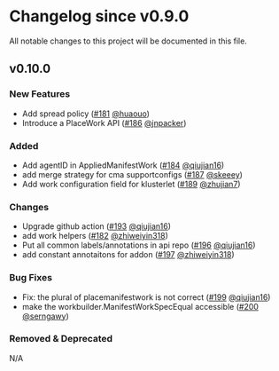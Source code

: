 # Changelog since v0.9.0
All notable changes to this project will be documented in this file.

## v0.10.0

### New Features
* Add spread policy ([#181](https://github.com/open-cluster-management-io/api/pull/181) [@huaouo](https://github.com/huaouo))
* Introduce a PlaceWork API ([#186](https://github.com/open-cluster-management-io/api/pull/186) [@jnpacker](https://github.com/jnpacker))

### Added
* Add agentID in AppliedManifestWork ([#184](https://github.com/open-cluster-management-io/api/pull/184) [@qiujian16](https://github.com/qiujian16))
* add merge strategy for cma supportconfigs ([#187](https://github.com/open-cluster-management-io/api/pull/187) [@skeeey](https://github.com/skeeey))
* Add work configuration field for klusterlet ([#189](https://github.com/open-cluster-management-io/api/pull/189) [@zhujian7](https://github.com/zhujian7))

### Changes
* Upgrade github action ([#193](https://github.com/open-cluster-management-io/api/pull/193) [@qiujian16](https://github.com/qiujian16))
* add work helpers ([#182](https://github.com/open-cluster-management-io/api/pull/182) [@zhiweiyin318](https://github.com/zhiweiyin318))
* Put all common labels/annotations in api repo ([#196](https://github.com/open-cluster-management-io/api/pull/196) [@qiujian16](https://github.com/qiujian16))
* add constant annotaitons for addon ([#197](https://github.com/open-cluster-management-io/api/pull/197) [@zhiweiyin318](https://github.com/zhiweiyin318))

### Bug Fixes
* Fix: the plural of placemanifestwork is not correct ([#199](https://github.com/open-cluster-management-io/api/pull/199) [@qiujian16](https://github.com/qiujian16))
* make the workbuilder.ManifestWorkSpecEqual accessible ([#200](https://github.com/open-cluster-management-io/api/pull/200) [@serngawy](https://github.com/serngawy))

### Removed & Deprecated
N/A